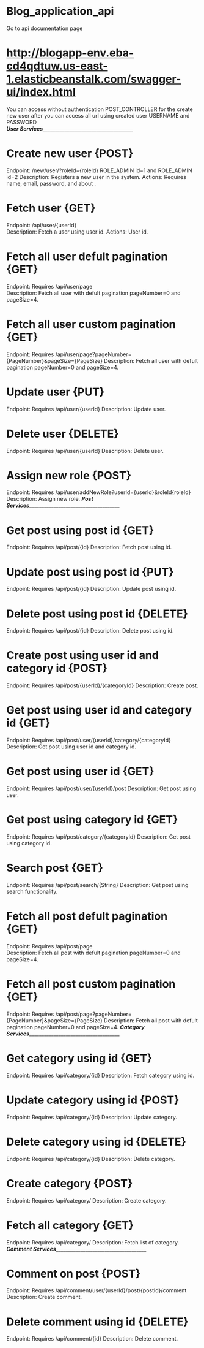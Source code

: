 # Blog_application_api
Go to api documentation page 
# http://blogapp-env.eba-cd4qdtuw.us-east-1.elasticbeanstalk.com/swagger-ui/index.html
You can access without authentication POST_CONTROLLER for the create new user after you can access all url using created user USERNAME and PASSWORD  
_________________________________________User Services______________________________________________________________________________
# Create new user {POST}
Endpoint: /new/user/?roleId={roleId}    ROLE_ADMIN id=1 and ROLE_ADMIN id=2
Description: Registers a new user in the system.
Actions: Requires name, email, password, and about .
# Fetch user {GET}
Endpoint: /api/user/{userId}    
Description: Fetch a user using user id.
Actions: User id.
# Fetch all user defult pagination {GET}
Endpoint: Requires /api/user/page   
Description: Fetch all user with defult pagination pageNumber=0 and pageSize=4.
# Fetch all user custom pagination {GET}
Endpoint: Requires /api/user/page?pageNumber={PageNumber}&pageSize={PageSize}
Description: Fetch all user with defult pagination pageNumber=0 and pageSize=4.
# Update user {PUT}
Endpoint: Requires /api/user/{userId}
Description: Update user.
# Delete user {DELETE}
Endpoint: Requires /api/user/{userId}
Description: Delete user.
# Assign new role {POST}
Endpoint: Requires /api/user/addNewRole?userId={userId}&roleId{roleId}
Description: Assign new role.
_________________________________________Post Services______________________________________________________________________________
# Get post using post id {GET}
Endpoint: Requires /api/post/{id}
Description: Fetch post using id.
# Update post using post id {PUT}
Endpoint: Requires /api/post/{id}
Description: Update post using id.
# Delete post using post id {DELETE}
Endpoint: Requires /api/post/{id}
Description: Delete post using id.
# Create post using user id and category id {POST}
Endpoint: Requires /api/post/{userId}/{categoryId}
Description: Create post.
# Get post using user id and category id {GET}
Endpoint: Requires /api/post/user/{userId}/category/{categoryId}
Description: Get post using user id and category id.
# Get post using user id {GET}
Endpoint: Requires /api/post/user/{userId}/post
Description: Get post using user.
# Get post using category id {GET}
Endpoint: Requires /api/post/category/{categoryId}
Description: Get post using category id.
# Search post {GET}
Endpoint: Requires /api/post/search/{String}
Description: Get post using search functionality.
# Fetch all post defult pagination {GET}
Endpoint: Requires /api/post/page   
Description: Fetch all post with defult pagination pageNumber=0 and pageSize=4.
# Fetch all post custom pagination {GET}
Endpoint: Requires /api/post/page?pageNumber={PageNumber}&pageSize={PageSize}
Description: Fetch all post with defult pagination pageNumber=0 and pageSize=4.
_________________________________________Category Services______________________________________________________________________________
# Get category using id {GET}
Endpoint: Requires /api/category/{id}
Description: Fetch category using id.
# Update category using id {POST}
Endpoint: Requires /api/category/{id}
Description: Update category.
# Delete category using id {DELETE}
Endpoint: Requires /api/category/{id}
Description: Delete category.
# Create category {POST}
Endpoint: Requires /api/category/
Description: Create category.
# Fetch all category {GET}
Endpoint: Requires /api/category/
Description: Fetch list of category.
_________________________________________Comment Services______________________________________________________________________________
# Comment on post {POST}
Endpoint: Requires /api/comment/user/{userId}/post/{postId}/comment
Description: Create comment.
# Delete comment using id {DELETE}
Endpoint: Requires /api/comment/{id}
Description: Delete comment.
